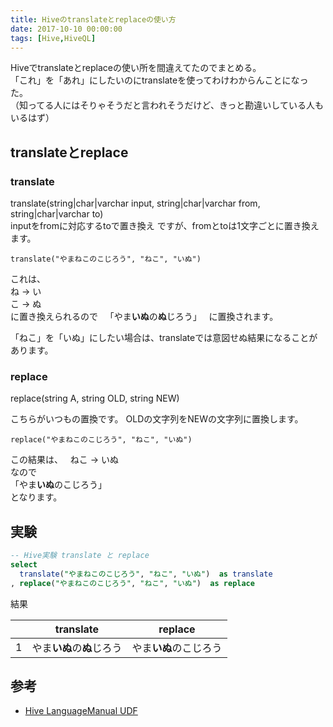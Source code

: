 ```yaml
---
title: Hiveのtranslateとreplaceの使い方
date: 2017-10-10 00:00:00
tags: [Hive,HiveQL]
---
```


Hiveでtranslateとreplaceの使い所を間違えてたのでまとめる。  
「これ」を「あれ」にしたいのにtranslateを使ってわけわからんことになった。  
（知ってる人にはそりゃそうだと言われそうだけど、きっと勘違いしている人もいるはず）

<!-- more -->

translateとreplace
---

### translate
translate(string|char|varchar input, string|char|varchar from, string|char|varchar to)  
inputをfromに対応するtoで置き換え
ですが、fromとtoは1文字ごとに置き換えます。  

```Hive
translate("やまねこのこじろう", "ねこ", "いぬ") 
```

これは、  
ね → い  
こ → ぬ  
に置き換えられるので  
「やま**いぬ**の**ぬ**じろう」  
に置換されます。  

「ねこ」を「いぬ」にしたい場合は、translateでは意図せぬ結果になることがあります。  

### replace
replace(string A, string OLD, string NEW)

こちらがいつもの置換です。
OLDの文字列をNEWの文字列に置換します。

```Hive
replace("やまねこのこじろう", "ねこ", "いぬ") 
```

この結果は、  
ねこ → いぬ  
なので  
「やま**いぬ**のこじろう」  
となります。  

実験
---

```sql
-- Hive実験 translate と replace
select
  translate("やまねこのこじろう", "ねこ", "いぬ")  as translate
, replace("やまねこのこじろう", "ねこ", "いぬ")  as replace
```

結果

|  | translate | replace |
| --- | --- | --- |
| 1 | やま**いぬ**の**ぬ**じろう | やま**いぬ**のこじろう |


参考
---
- [Hive LanguageManual UDF](https://cwiki.apache.org/confluence/display/Hive/LanguageManual+UDF)
